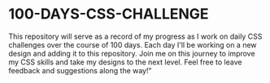 # 100-DAYS-CSS-CHALLENGE
This repository will serve as a record of my progress as I work on daily CSS challenges over the course of 100 days. Each day I'll be working on a new design and adding it to this repository. Join me on this journey to improve my CSS skills and take my designs to the next level. Feel free to leave feedback and suggestions along the way!" 
